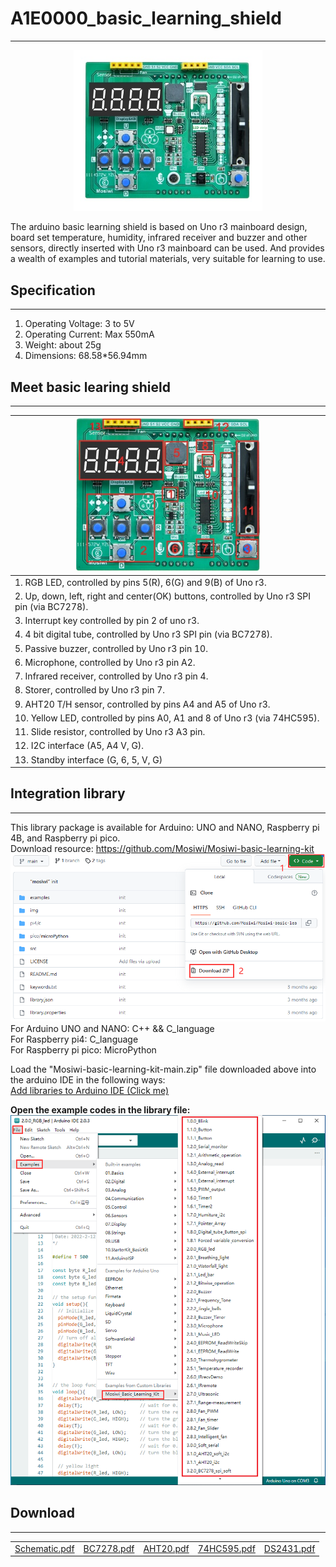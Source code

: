 # A1E0000_basic_learning_shield         
-------------------------------   
<center>    
<img src="../../_static/arduino/A1E0000/img/1img.jpg" width=60% height=60%>     
</center> 

The arduino basic learning shield is based on Uno r3 mainboard design, board set temperature, humidity, infrared receiver and buzzer and other sensors, directly inserted with Uno r3 mainboard can be used.  And provides a wealth of examples and tutorial materials, very suitable for learning to use.  

## Specification          
----------------
1. Operating Voltage: 3 to 5V  
2. Operating Current: Max 550mA  
3. Weight: about 25g  
4. Dimensions: 68.58*56.94mm  

## Meet basic learing shield         
----------------------------
| <center><img src="../../_static/arduino/A1E0000/img/2img.jpg" width=60% height=60%></center>  |
| :-- |
| 1. RGB LED, controlled by pins 5(R), 6(G) and 9(B) of Uno r3. |
| 2. Up, down, left, right and center(OK) buttons, controlled by Uno r3 SPI pin (via BC7278). |
| 3. Interrupt key controlled by pin 2 of uno r3. |
| 4. 4 bit digital tube, controlled by Uno r3 SPI pin (via BC7278). |
| 5. Passive buzzer, controlled by Uno r3 pin 10. |
| 6. Microphone, controlled by Uno r3 pin A2. |
| 7. Infrared receiver, controlled by Uno r3 pin 4. |
| 8. Storer, controlled by Uno r3 pin 7. |
| 9. AHT20 T/H sensor, controlled by pins A4 and A5 of Uno r3. |
| 10. Yellow LED, controlled by pins A0, A1 and 8 of Uno r3 (via 74HC595). |
| 11. Slide resistor, controlled by Uno r3 A3 pin. |
| 12. I2C interface (A5, A4 V, G). |
| 13. Standby interface (G, 6, 5, V, G) |

## Integration library         
----------------------   
This library package is available for Arduino: UNO and NANO, Raspberry pi 4B, and Raspberry pi pico.  
Download resource: <https://github.com/Mosiwi/Mosiwi-basic-learning-kit>  
![Img](../../_static/arduino/A1E0000/img/3img.png)  
For Arduino UNO and NANO: C++ && C_language  
For Raspberry pi4: C_language    
For Raspberry pi pico: MicroPython 

Load the "Mosiwi-basic-learning-kit-main.zip" file downloaded above into the arduino IDE in the following ways:     
[Add libraries to Arduino IDE (Click me)](../resources/arduino_libraries/arduino_libraries.md)   

**Open the example codes in the library file:**    
![Img](../../_static/arduino/A1E0000/img/4img.png)     

## Download            
-----------
|      |      |      |      |      |
| :--: | :--: | :--: | :--: | :--: |
| [Schematic.pdf](../../_static/arduino/A1E0000/pdf/basic_learning_shield.pdf)|[BC7278.pdf](../../_static/arduino/A1E0000/pdf/BC7278.pdf) |[AHT20.pdf](../../_static/arduino/A1E0000/pdf/AHT20.pdf) |[74HC595.pdf](../../_static/arduino/A1E0000/pdf/74HC595.pdf) | [DS2431.pdf](../../_static/arduino/A1E0000/pdf/DS2431.pdf) |    

